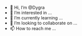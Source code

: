 - 👋 Hi, I’m @Dygra
- 👀 I’m interested in ...
- 🌱 I’m currently learning ...
- 💞️ I’m looking to collaborate on ...
- 📫 How to reach me ...

<!---
Dygra/Dygra is a ✨ special ✨ repository because its `README.md` (this file) appears on your GitHub profile.
You can click the Preview link to take a look at your changes.
--->
